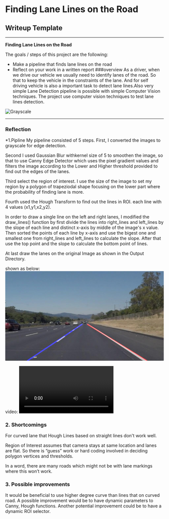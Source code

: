 # **Finding Lane Lines on the Road** 

## Writeup Template



---

**Finding Lane Lines on the Road**

The goals / steps of this project are the following:
* Make a pipeline that finds lane lines on the road
* Reflect on your work in a written report
###overview
As a driver, when we drive our vehicle we usually need to identify lanes of the road. So that to keep the vehicle in the constraints of the lane. And for self driving vehicle is also a important task to detect lane lines.Also very simple Lane Detection pipeline is possible with simple Computer Vision techniques. The project use computer vision techniques to test lane lines detection.

![Grayscale](./examples/grayscale.jpg)

---

### Reflection



*1.Pipline
My pipeline consisted of 5 steps. 
First, I converted the images to grayscale for edge detection.

Second I used Gaussian Blur withkernel size of 5 to smoothen the image, so that to use Canny Edge Detector which uses the pixel gradient values and filters the image according to the Lower and Higher threshold provided to find out the edges of the lanes.

Third select the region of interest. I use the size of the image to set my region by a polygon of trapeziodal shape focusing on the lower part where the probability of finding lane is more.


Fourth used the Hough Transform to find out the lines in ROI. each line with 4 values (x1,y1,x2,y2).


In order to draw a single line on the left and right lanes, I modified the draw_lines() function by first divide the lines into right_lines and left_lines by the slope of each line and distinct  x-axis by middle of the image's x value.
Then sorted the points of each line by x-axis and use the bigest one and smallest one from right_lines and left_lines to calculate the slope. 
After that use the top point and the slope to calculate the bottom point of lines. 


At last draw the lanes on the original Image as shown in the Output Directory.


shown as below:
![output sample](./line-solidWhiteRight.jpg)

video:
![video](./solodYellowLeft.mp4)
### 2. Shortcomings

For curved lane that Hough Lines based on straight lines don't work well.

Region of Interest assumes that camera stays at same location and lanes are flat. So there is “guess” work or hard coding involved in deciding polygon vertices and thresholds.

In a word, there are many roads which might not be with lane markings where this won’t work.



### 3. Possible improvements

It would be beneficial to use higher degree curve than lines that on curved road.
A possible improvement would be to have dynamic parameters to Canny, Hough functions.
Another potential improvement could be to have a dynamic ROI selector.
